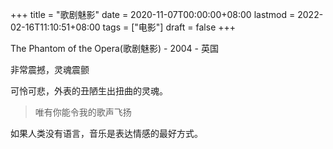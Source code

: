 +++
title = "歌剧魅影"
date = 2020-11-07T00:00:00+08:00
lastmod = 2022-02-16T11:10:51+08:00
tags = ["电影"]
draft = false
+++

The Phantom of the Opera(歌剧魅影) - 2004 - 英国

非常震撼，灵魂震颤

可怜可悲，外表的丑陋生出扭曲的灵魂。

> 唯有你能令我的歌声飞扬

如果人类没有语言，音乐是表达情感的最好方式。